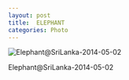 ```yaml
---
layout: post
title:  ELEPHANT
categories: Photo
---
```


![Elephant@SriLanka-2014-05-02](http://7xkj65.com1.z0.glb.clouddn.com/Elephant@SriLanka-2014-05-02)

Elephant@SriLanka-2014-05-02